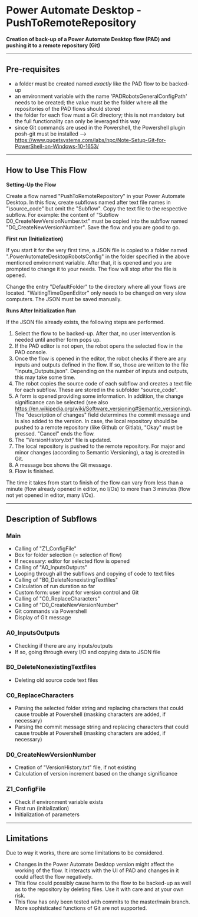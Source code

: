 # Power Automate Desktop - PushToRemoteRepository

**Creation of back-up of a Power Automate Desktop flow (PAD) and pushing it to a remote repository (Git)**

-----------------------------------

## Pre-requisites
- a folder must be created named *exactly* like the PAD flow to be backed-up
- an environment variable with the name 'PADRobotsGeneralConfigPath' needs to be created; the value must be the folder where all the repositories of the PAD flows should stored
- the folder for each flow must a Git directory; this is not mandatory but the full functionality can only be leveraged this way
- since Git commands are used in the Powershell, the Powershell plugin posh-git must be installed --> https://www.pugetsystems.com/labs/hpc/Note-Setup-Git-for-PowerShell-on-Windows-10-1653/

-----------------------------------

## How to Use This Flow
**Setting-Up the Flow**

Create a flow named "PushToRemoteRepository" in your Power Automate Desktop. In this flow, create subflows named after text file names in "\source_code" but omit the "Subflow". Copy the text file to the respective subflow. For example: the content of "Subflow D0_CreateNewVersionNumber.txt" must be copied into the subflow named "D0_CreateNewVersionNumber". Save the flow and you are good to go.

**First run (Initialization)**

If you start it for the very first time, a JSON file is copied to a folder named ".PowerAutomateDesktopRobotsConfig" in the folder specified in the above mentioned environment variable. After that, it is opened and you are prompted to change it to your needs. The flow will stop after the file is opened.

Change the entry "DefaultFolder" to the directory where all your flows are located. "WaitingTimeOpenEditor" only needs to be changed on very slow computers. The JSON must be saved manually. 

**Runs After Initialization Run**

If the JSON file already exists, the following steps are performed.

1. Select the flow to be backed-up. After that, no user intervention is needed until another form pops up.
2. If the PAD editor is not open, the robot opens the selected flow in the PAD console.
3. Once the flow is opened in the editor, the robot checks if there are any inputs and outputs defined in the flow. If so, those are written to the file "Inputs_Outputs.json". Depending on the number of inputs and outputs, this may take some time.
4. The robot copies the source code of each subflow and creates a text file for each subflow. These are stored in the subfolder "source_code". 
5. A form is opened providing some information. In addition, the change significance can be selected (see also https://en.wikipedia.org/wiki/Software_versioning#Semantic_versioning). The "description of changes" field determines the commit message and is also added to the version. In case, the local repository should be pushed to a remote repository (like Github or Gitlab), "Okay" must be pressed. "Cancel" ends the flow.
6. The "VersionHistory.txt" file is updated. 
7. The local repository is pushed to the remote repository. For major and minor changes (according to Semantic Versioning), a tag is created in Git.
8. A message box shows the Git message.
9. Flow is finished.

The time it takes from start to finish of the flow can vary from less than a minute (flow already opened in editor, no I/Os) to more than 3 minutes (flow not yet opened in editor, many I/Os).

-----------------------------------

## Description of Subflows
### Main
- Calling of "Z1_ConfigFile"
- Box for folder selection (= selection of flow)
- If necessary: editor for selected flow is opened
- Calling of "A0_InputsOutputs"
- Looping through all the subflows and copying of code to text files
- Calling of "B0_DeleteNonexistingTextfiles"
- Calculation of run duration so far
- Custom form: user input for version control and Git
- Calling of "C0_ReplaceCharacters"
- Calling of "D0_CreateNewVersionNumber"
- Git commands via Powershell
- Display of Git message

### A0_InputsOutputs
- Checking if there are any inputs/outputs
- If so, going through every I/O and copying data to JSON file

### B0_DeleteNonexistingTextfiles
- Deleting old source code text files

### C0_ReplaceCharacters
- Parsing the selected folder string and replacing characters that could cause trouble at Powershell (masking characters are added, if necessary)
- Parsing the commit message string and replacing characters that could cause trouble at Powershell (masking characters are added, if necessary)

### D0_CreateNewVersionNumber
- Creation of "VersionHistory.txt" file, if not existing
- Calculation of version increment based on the change significance

### Z1_ConfigFile
- Check if environment variable exists
- First run (initialization)
- Initialization of parameters

-----------------------------------

## Limitations
Due to way it works, there are some limitations to be considered. 
- Changes in the Power Automate Desktop version might affect the working of the flow. It interacts with the UI of PAD and changes in it could affect the flow negatively.
- This flow could possibly cause harm to the flow to be backed-up as well as to the repository by deleting files. Use it with care and at your own risk.
- This flow has only been tested with commits to the master/main branch. More sophisticated functions of Git are not supported.
